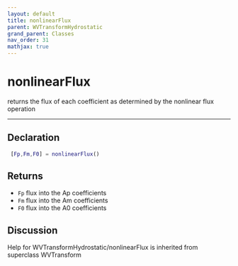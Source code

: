 ```yaml
---
layout: default
title: nonlinearFlux
parent: WVTransformHydrostatic
grand_parent: Classes
nav_order: 31
mathjax: true
---
```


#  nonlinearFlux

returns the flux of each coefficient as determined by the nonlinear flux operation


---

## Declaration
```matlab
 [Fp,Fm,F0] = nonlinearFlux()
```
## Returns
+ `Fp`  flux into the Ap coefficients
+ `Fm`  flux into the Am coefficients
+ `F0`  flux into the A0 coefficients

## Discussion

          
Help for WVTransformHydrostatic/nonlinearFlux is inherited from superclass WVTransform
